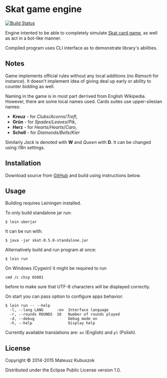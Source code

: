 # Skat game engine

[![Build Status](https://travis-ci.org/MateuszKubuszok/Skat.png)](https://travis-ci.org/MateuszKubuszok/Skat)

Engine intented to be able to completely simulate
[Skat card game](http://en.wikipedia.org/wiki/Skat_(card_game)),
as well as act in a bot-like manner.

Compiled program uses CLI interface as to demonstrate library's abilities.

## Notes

Game implements official rules without any local additions (no *Ramsch* for
instance). It doesn't implement idea of giving deal up early or ability to
counter bidding as well.

Naming in the game is in most part derrived from English Wikipedia. However,
there are some local names used. Cards suites use upper-silesian names:

  * **Kreuz** - for *Clubs*/*Acorns*/*Trefl*,
  * **Grün** - for *Spades*/*Leaves*/*Pik*,
  * **Herz** - for *Hearts*/*Hearts*/*Caro*,
  * **Schell** - for *Diamonds*/*Bells*/*Kier*

Similarly *Jack* is denoted with **W** and *Queen* with **D**. It can be changed
using i18n settings.

## Installation

Download source from [GitHub](https://github.com/MateuszKubuszok/Skat)
and build using instructions below.

## Usage

Building requires Leiningen installed.

To only build standalone jar run:

    $ lein uberjar

It can be run with:

    $ java -jar skat-0.5.0-standalone.jar

Alternatively build and run program at once:

    $ lein run

On Windows (Cygwin) it might be required to run

    cmd /c chcp 65001

before to make sure that UTF-8 characters will be displayed correctly.

On start you can pass option to configure apps behavior:

    $ lein run -- --help
      -l, --lang LANG      :en  Interface language
      -r, --rounds ROUNDS  10   Number of rounds played
      -d, --debug               Debug mode on
      -h, --help                Display help

Currently available translations are: `en` (English) and `pl` (Polish).

## License

Copyright © 2014-2015 Mateusz Kubuszok

Distributed under the Eclipse Public License version 1.0.
